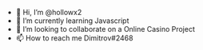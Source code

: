 - 👋 Hi, I’m @hollowx2
- 🌱 I’m currently learning Javascript
- 💞️ I’m looking to collaborate on a Online Casino Project
- 📫 How to reach me Dimitrov#2468

<!---
hollowx2/hollowx2 is a ✨ special ✨ repository because its `README.md` (this file) appears on your GitHub profile.
You can click the Preview link to take a look at your changes.
--->
